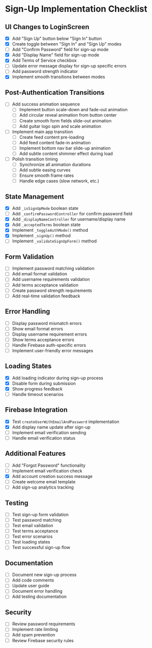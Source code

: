 # Sign-Up Implementation Checklist

## UI Changes to LoginScreen
- [x] Add "Sign Up" button below "Sign In" button
- [x] Create toggle between "Sign In" and "Sign Up" modes
- [ ] Add "Confirm Password" field for sign-up mode
- [x] Add "Display Name" field for sign-up mode
- [x] Add Terms of Service checkbox
- [ ] Update error message display for sign-up specific errors
- [ ] Add password strength indicator
- [x] Implement smooth transitions between modes

## Post-Authentication Transitions
- [ ] Add success animation sequence
  - [ ] Implement button scale-down and fade-out animation
  - [ ] Add circular reveal animation from button center
  - [ ] Create smooth form fields slide-out animation
  - [ ] Add guitar logo spin and scale animation
- [ ] Implement main app transition
  - [ ] Create feed content pre-loading
  - [ ] Add feed content fade-in animation
  - [ ] Implement bottom nav bar slide-up animation
  - [ ] Add subtle content shimmer effect during load
- [ ] Polish transition timing
  - [ ] Synchronize all animation durations
  - [ ] Add subtle easing curves
  - [ ] Ensure smooth frame rates
  - [ ] Handle edge cases (slow network, etc.)

## State Management
- [x] Add `_isSignUpMode` boolean state
- [ ] Add `_confirmPasswordController` for confirm password field
- [x] Add `_displayNameController` for username/display name
- [x] Add `_acceptedTerms` boolean state
- [x] Implement `_toggleAuthMode()` method
- [x] Implement `_signUp()` method
- [ ] Implement `_validateSignUpForm()` method

## Form Validation
- [ ] Implement password matching validation
- [ ] Add email format validation
- [ ] Add username requirements validation
- [ ] Add terms acceptance validation
- [ ] Create password strength requirements
- [ ] Add real-time validation feedback

## Error Handling
- [ ] Display password mismatch errors
- [ ] Show email format errors
- [ ] Display username requirement errors
- [ ] Show terms acceptance errors
- [ ] Handle Firebase auth-specific errors
- [ ] Implement user-friendly error messages

## Loading States
- [x] Add loading indicator during sign-up process
- [x] Disable form during submission
- [x] Show progress feedback
- [ ] Handle timeout scenarios

## Firebase Integration
- [x] Test `createUserWithEmailAndPassword` implementation
- [x] Add display name update after sign-up
- [ ] Implement email verification sending
- [ ] Handle email verification status

## Additional Features
- [ ] Add "Forgot Password" functionality
- [ ] Implement email verification check
- [x] Add account creation success message
- [ ] Create welcome email template
- [ ] Add sign-up analytics tracking

## Testing
- [ ] Test sign-up form validation
- [ ] Test password matching
- [ ] Test email validation
- [ ] Test terms acceptance
- [ ] Test error scenarios
- [ ] Test loading states
- [ ] Test successful sign-up flow

## Documentation
- [ ] Document new sign-up process
- [ ] Add code comments
- [ ] Update user guide
- [ ] Document error handling
- [ ] Add testing documentation

## Security
- [ ] Review password requirements
- [ ] Implement rate limiting
- [ ] Add spam prevention
- [ ] Review Firebase security rules 